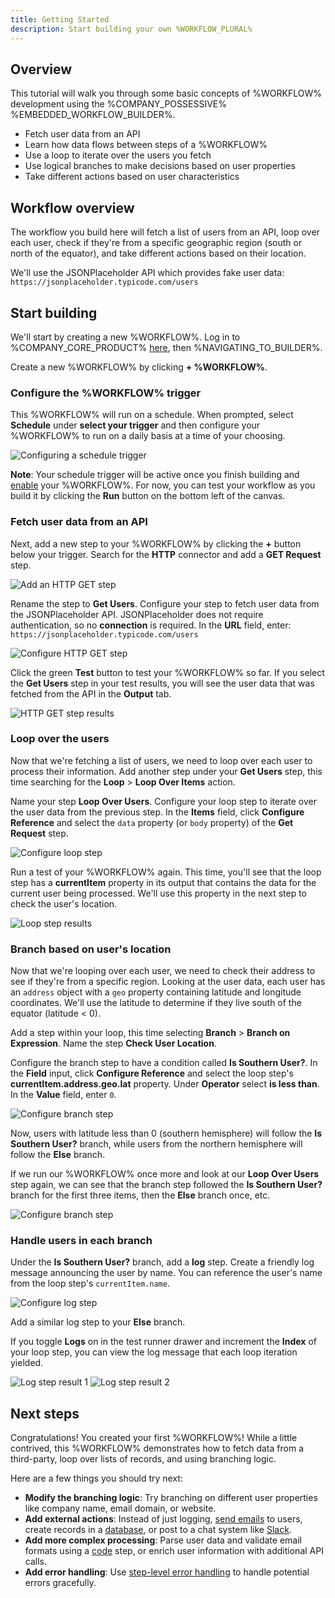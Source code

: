 ```yaml
---
title: Getting Started
description: Start building your own %WORKFLOW_PLURAL%
---
```


## Overview

This tutorial will walk you through some basic concepts of %WORKFLOW% development using the %COMPANY_POSSESSIVE% %EMBEDDED_WORKFLOW_BUILDER%.

- Fetch user data from an API
- Learn how data flows between steps of a %WORKFLOW%
- Use a loop to iterate over the users you fetch
- Use logical branches to make decisions based on user properties
- Take different actions based on user characteristics

## Workflow overview

The workflow you build here will fetch a list of users from an API, loop over each user, check if they're from a specific geographic region (south or north of the equator), and take different actions based on their location.

We'll use the JSONPlaceholder API which provides fake user data: `https://jsonplaceholder.typicode.com/users`

## Start building

We'll start by creating a new %WORKFLOW%.
Log in to %COMPANY_CORE_PRODUCT% [here](%APP_LOGIN_URL%), then %NAVIGATING_TO_BUILDER%.

Create a new %WORKFLOW% by clicking **+ %WORKFLOW%**.

### Configure the %WORKFLOW% trigger

This %WORKFLOW% will run on a schedule.
When prompted, select **Schedule** under **select your trigger** and then configure your %WORKFLOW% to run on a daily basis at a time of your choosing.

![Configuring a schedule trigger](./assets/get-started/schedule-trigger.png)

**Note**: Your schedule trigger will be active once you finish building and [enable](./enabling.md) your %WORKFLOW%.
For now, you can test your workflow as you build it by clicking the **Run** button on the bottom left of the canvas.

### Fetch user data from an API

Next, add a new step to your %WORKFLOW% by clicking the **+** button below your trigger.
Search for the **HTTP** connector and add a **GET Request** step.

![Add an HTTP GET step](./assets/get-started/http-step-add.png)

Rename the step to **Get Users**.
Configure your step to fetch user data from the JSONPlaceholder API.
JSONPlaceholder does not require authentication, so no **connection** is required.
In the **URL** field, enter: `https://jsonplaceholder.typicode.com/users`

![Configure HTTP GET step](./assets/get-started/http-step-configure.png)

Click the green **Test** button to test your %WORKFLOW% so far.
If you select the **Get Users** step in your test results, you will see the user data that was fetched from the API in the **Output** tab.

![HTTP GET step results](./assets/get-started/http-step-results.png)

### Loop over the users

Now that we're fetching a list of users, we need to loop over each user to process their information.
Add another step under your **Get Users** step, this time searching for the **Loop** > **Loop Over Items** action.

Name your step **Loop Over Users**.
Configure your loop step to iterate over the user data from the previous step.
In the **Items** field, click **Configure Reference** and select the `data` property (or `body` property) of the **Get Request** step.

![Configure loop step](./assets/get-started/loop-step-configure.png)

Run a test of your %WORKFLOW% again.
This time, you'll see that the loop step has a **currentItem** property in its output that contains the data for the current user being processed.
We'll use this property in the next step to check the user's location.

![Loop step results](./assets/get-started/loop-step-results.png)

### Branch based on user's location

Now that we're looping over each user, we need to check their address to see if they're from a specific region.
Looking at the user data, each user has an `address` object with a `geo` property containing latitude and longitude coordinates.
We'll use the latitude to determine if they live south of the equator (latitude < 0).

Add a step within your loop, this time selecting **Branch** > **Branch on Expression**.
Name the step **Check User Location**.

Configure the branch step to have a condition called **Is Southern User?**.
In the **Field** input, click **Configure Reference** and select the loop step's **currentItem.address.geo.lat** property.
Under **Operator** select **is less than**.
In the **Value** field, enter `0`.

![Configure branch step](./assets/get-started/branch-step-configure.png)

Now, users with latitude less than 0 (southern hemisphere) will follow the **Is Southern User?** branch, while users from the northern hemisphere will follow the **Else** branch.

If we run our %WORKFLOW% once more and look at our **Loop Over Users** step again, we can see that the branch step followed the **Is Southern User?** branch for the first three items, then the **Else** branch once, etc.

![Configure branch step](./assets/get-started/loop-with-branch-results.png)

### Handle users in each branch

Under the **Is Southern User?** branch, add a **log** step.
Create a friendly log message announcing the user by name.
You can reference the user's name from the loop step's `currentItem.name`.

![Configure log step](./assets/get-started/log-step-configuration.png)

Add a similar log step to your **Else** branch.

If you toggle **Logs** on in the test runner drawer and increment the **Index** of your loop step, you can view the log message that each loop iteration yielded.

![Log step result 1](./assets/get-started/log-step-result-1.png)
![Log step result 2](./assets/get-started/log-step-result-2.png)

## Next steps

Congratulations! You created your first %WORKFLOW%!
While a little contrived, this %WORKFLOW% demonstrates how to fetch data from a third-party, loop over lists of records, and using branching logic.

Here are a few things you should try next:

- **Modify the branching logic**: Try branching on different user properties like company name, email domain, or website.
- **Add external actions**: Instead of just logging, [send emails](./connectors/send-grid.md#send-email) to users, create records in a [database](./connectors/postgre-sql.md#query), or post to a chat system like [Slack](./connectors/slack.md#post-message).
- **Add more complex processing**: Parse user data and validate email formats using a [code](./custom-code.md) step, or enrich user information with additional API calls.
- **Add error handling**: Use [step-level error handling](./error-handling.md#step-level-error-handling) to handle potential errors gracefully.
